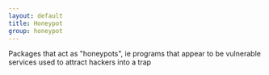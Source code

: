 ```yaml
---
layout: default
title: Honeypot
group: honeypot
---
```


Packages that act as "honeypots", ie programs that appear to be vulnerable services used to attract
hackers into a trap
 